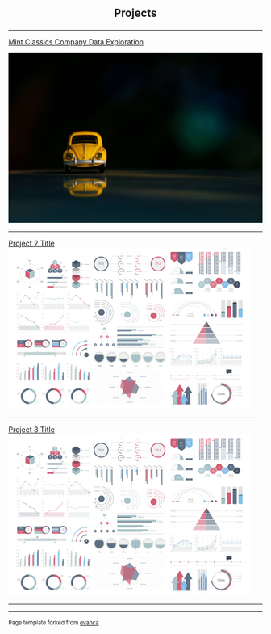 ## <p style="text-align:center;">Projects</p>

---

[Mint Classics Company Data Exploration](https://e-gilley.github.io/Mint-Classics-Analysis/)
<div class="project-link">
    <a href="https://e-gilley.github.io//Mint-Classics-Analysis/">
        <img src="images/Yellow-Model-Car.jpg?raw=true" alt="Project Image">
    </a>
</div>

---
[Project 2 Title](/pdf/sample_presentation.pdf)
<img src="images/dummy_thumbnail.jpg?raw=true"/>

---
[Project 3 Title](http://example.com/)
<img src="images/dummy_thumbnail.jpg?raw=true"/>


---




---
<p style="font-size:11px">Page template forked from <a href="https://github.com/evanca/quick-portfolio">evanca</a></p>
<!-- Remove above link if you don't want to attibute -->
